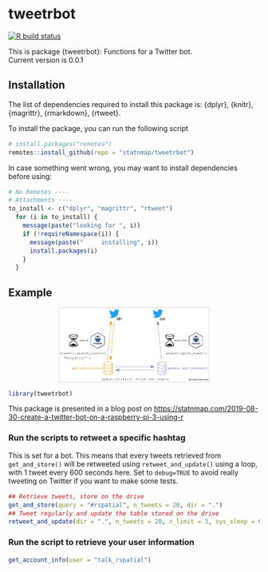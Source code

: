 
<!-- README.md is generated from README.Rmd. Please edit that file -->

# tweetrbot

<!-- badges: start -->

[![R build
status](https://github.com/statnmap/tweetrbot/workflows/R-CMD-check/badge.svg)](https://github.com/statnmap/tweetrbot/actions)
<!-- badges: end -->

<!-- description: start -->

This is package {tweetrbot}: Functions for a Twitter bot.  
Current version is 0.0.1 <!-- description: end -->

## Installation

<!-- install: start -->

The list of dependencies required to install this package is: {dplyr},
{knitr}, {magrittr}, {rmarkdown}, {rtweet}.

To install the package, you can run the following script

``` r
# install.packages("remotes")
remotes::install_github(repo = "statnmap/tweetrbot")
```

In case something went wrong, you may want to install dependencies
before using:

``` r
# No Remotes ----
# Attachments ----
to_install <- c("dplyr", "magrittr", "rtweet")
  for (i in to_install) {
    message(paste("looking for ", i))
    if (!requireNamespace(i)) {
      message(paste("     installing", i))
      install.packages(i)
    }
  }
```

<!-- install: end -->

## Example

<img src="reference/figures/fig_tweetrbot_with_func.png" width="60%" style="display: block; margin: auto;" />

``` r
library(tweetrbot)
```

This package is presented in a blog post on
<https://statnmap.com/2019-08-30-create-a-twitter-bot-on-a-raspberry-pi-3-using-r>

### Run the scripts to retweet a specific hashtag

This is set for a bot. This means that every tweets retrieved from
`get_and_store()` will be retweeted using `retweet_and_update()` using a
loop, with 1 tweet every 600 seconds here. Set to `debug=TRUE` to avoid
really tweeting on Twitter if you want to make some tests.

``` r
## Retrieve tweets, store on the drive
get_and_store(query = "#rspatial", n_tweets = 20, dir = ".")
## Tweet regularly and update the table stored on the drive
retweet_and_update(dir = ".", n_tweets = 20, n_limit = 3, sys_sleep = 600, debug = TRUE)
```

### Run the script to retrieve your user information

``` r
get_account_info(user = "talk_rspatial")
```
